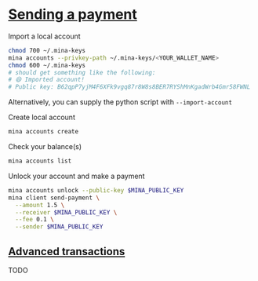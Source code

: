 # [Sending a payment](https://docs.minaprotocol.com/node-operators/sending-a-payment#using-a-connected-node)

Import a local account

```sh
chmod 700 ~/.mina-keys
mina accounts --privkey-path ~/.mina-keys/<YOUR_WALLET_NAME>
chmod 600 ~/.mina-keys
# should get something like the following:
# 😄 Imported account!
# Public key: B62qpP7yjM4F6XFk9vgq87r8W8s8BER7RYShMnKgadWrb4Gmr58FWNL
```

Alternatively, you can supply the python script with `--import-account`

Create local account

```sh
mina accounts create
```

Check your balance(s)

```sh
mina accounts list
```

Unlock your account and make a payment

```sh
mina accounts unlock --public-key $MINA_PUBLIC_KEY
mina client send-payment \
  --amount 1.5 \
  --receiver $MINA_PUBLIC_KEY \
  --fee 0.1 \
  --sender $MINA_PUBLIC_KEY
```

## [Advanced transactions](https://docs.minaprotocol.com/node-operators/sending-a-payment#advanced)

TODO
